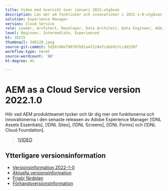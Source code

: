 ```yaml
---
title: Video med översikt över januari 2022-utgåvan
description: Läs mer om funktioner och innovationer i 2022-1-0-utgåvan av Adobe Experience Manager [!DNL Assets Essentials], [!DNL Sites], [!DNL Screens], [!DNL Forms] och [!DNL Cloud Foundation].
solution: Experience Manager
version: Cloud Service
role: Leader, Architect, Developer, Data Architect, Data Engineer, Admin, User
level: Beginner, Intermediate, Experienced
kt: 10215
thumbnail: 340120.jpeg
source-git-commit: 5d20c88e799787b91a4f224efcdeb917ccdd259f
workflow-type: tm+mt
source-wordcount: '88'
ht-degree: 0%

---
```


# AEM as a Cloud Service version 2022.1.0

Hör vad AEM produktteamet tycker och lär dig mer om funktionerna och innovationerna i den senaste releasen av Adobe Experience Manager [!DNL Assets Essentials], [!DNL Sites], [!DNL Screens], [!DNL Forms] och [!DNL Cloud Foundation].

>[!VIDEO](https://video.tv.adobe.com/v/340120/?quality=12&learn=on)

## Ytterligare versionsinformation

* [Versionsinformation 2022-1-0](https://experienceleague.adobe.com/docs/experience-manager-cloud-service/content/release-notes/release-notes/2022/release-notes-2022-1-0.html)
* [Aktuella versionsinformation](https://experienceleague.adobe.com/docs/experience-manager-cloud-service/content/release-notes/home.html)
* [Frigör färdplan](https://experienceleague.adobe.com/docs/experience-manager-release-information/aem-release-updates/update-releases-roadmap.html)
* [Förhandsversionsinformation](https://experienceleague.adobe.com/docs/experience-manager-cloud-service/content/release-notes/prerelease.html)
